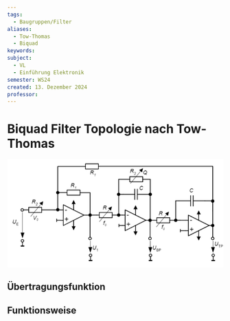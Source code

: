 ```yaml
---
tags:
  - Baugruppen/Filter
aliases:
  - Tow-Thomas
  - Biquad
keywords: 
subject:
  - VL
  - Einführung Elektronik
semester: WS24
created: 13. Dezember 2024
professor:
---
```

 

# Biquad Filter Topologie nach Tow-Thomas

![](assets/Pasted%20image%2020241213044618.png)

## Übertragungsfunktion

## Funktionsweise